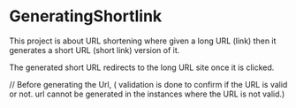 # GeneratingShortlink

This project is about URL shortening where given a long URL (link) then it generates a short URL (short link) version of it.


The generated short URL redirects to the long  URL site once it is clicked.

//   Before  generating the Url, ( validation is done  to confirm if the URL is valid or not. url cannot be generated in the instances where the URL is not valid.)
